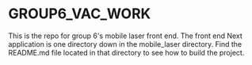 # GROUP6_VAC_WORK

This is the repo for group 6's mobile laser front end. The front end Next application is one directory down in the mobile_laser directory. Find the README.md file located in that directory to see how to build the project.